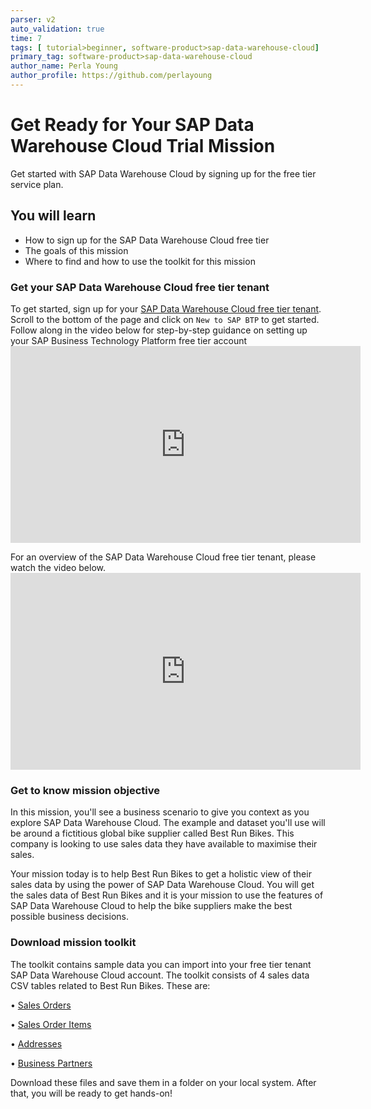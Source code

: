 ```yaml
---
parser: v2
auto_validation: true
time: 7
tags: [ tutorial>beginner, software-product>sap-data-warehouse-cloud]
primary_tag: software-product>sap-data-warehouse-cloud
author_name: Perla Young
author_profile: https://github.com/perlayoung
---
```


# Get Ready for Your SAP Data Warehouse Cloud Trial Mission
<!-- description --> Get started with SAP Data Warehouse Cloud by signing up for the free tier service plan.

## You will learn
  - How to sign up for the SAP Data Warehouse Cloud free tier
  - The goals of this mission
  - Where to find and how to use the toolkit for this mission


### Get your SAP Data Warehouse Cloud free tier tenant 

To get started, sign up for your [SAP Data Warehouse Cloud free tier tenant](https://www.sap.com/products/technology-platform/data-warehouse-cloud/trial.html). Scroll to the bottom of the page and click on `New to SAP BTP` to get started. Follow along in the video below for step-by-step guidance on setting up your SAP Business Technology Platform free tier account <iframe width="560" height="315" src="https://www.youtube.com/embed/0zGuMus4R10" title="YouTube video player" frameborder="0" allow="accelerometer; autoplay; clipboard-write; encrypted-media; gyroscope; picture-in-picture; web-share" allowfullscreen></iframe>

For an overview of the SAP Data Warehouse Cloud free tier tenant, please watch the video below. <iframe width="560" height="315" src="https://www.youtube.com/embed/pNzsxepl-hQ?start=623" title="YouTube video player" frameborder="0" allow="accelerometer; autoplay; clipboard-write; encrypted-media; gyroscope; picture-in-picture; web-share" allowfullscreen></iframe>

### Get to know mission objective


In this mission, you'll see a business scenario to give you context as you explore SAP Data Warehouse Cloud. The example and dataset you'll use will be around a fictitious global bike supplier called Best Run Bikes. This company is looking to use sales data they have available to maximise their sales.

Your mission today is to help Best Run Bikes to get a holistic view of their sales data by using the power of SAP Data Warehouse Cloud. You will get the sales data of Best Run Bikes and it is your mission to use the features of SAP Data Warehouse Cloud to help the bike suppliers make the best possible business decisions.

### Download mission toolkit


The toolkit contains sample data you can import into your free tier tenant SAP Data Warehouse Cloud account. The toolkit consists of 4 sales data CSV tables related to Best Run Bikes. These are:

•	[Sales Orders](SalesOrders.csv)

•	[Sales Order Items](SalesOrderItems.csv)

•	[Addresses](Addresses.csv)

•	[Business Partners](BusinessPartners.csv)

Download these files and save them in a folder on your local system. After that, you will be ready to get hands-on!




